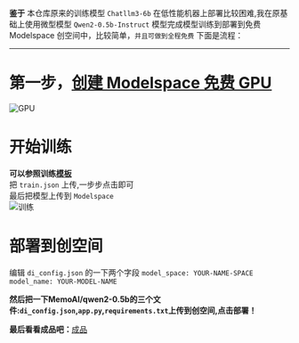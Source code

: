**鉴于** 本仓库原来的训练模型 `Chatllm3-6b` 在低性能机器上部署比较困难,我在原基础上使用微型模型 `Qwen2-0.5b-Instruct` 模型完成模型训练到部署到免费 
Modelspace 创空间中，比较简单，`并且可做到全程免费` 下面是流程：
***
# 第一步，[创建 Modelspace 免费 GPU](https://www.modelscope.cn/my/mynotebook/preset)
![GPU](/MemoAI/img/img3.png)

# 开始训练
**可以参照训练[模板](/MemoAI/qwen2-0.5b/train.md)**
<br>
把 `train.json` 上传,一步步点击即可<br>
最后把模型上传到 `Modelspace`
<br />
![训练](/MemoAI/img/img4.png)
# 部署到创空间
编辑 `di_config.json` 的一下两个字段
`model_space: YOUR-NAME-SPACE` 
`model_name: YOUR-MODEL-NAME`

**然后把一下MemoAI/qwen2-0.5b的三个文件:`di_config.json`,`app.py`,`requirements.txt`上传到创空间,点击部署！**

**最后看看成品吧：**[成品](https://www.modelscope.cn/studios/sanbei101/qwen-haoran/summary)
